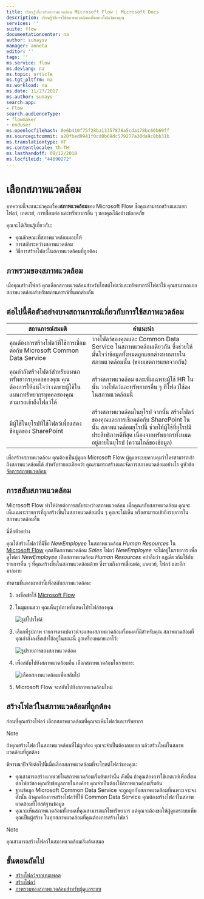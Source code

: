 ```yaml
---
title: เรียนรู้เกี่ยวกับสภาพแวดล้อม Microsoft Flow | Microsoft Docs
description: เรียนรู้วิธีการใช้สภาพแวดล้อมเพื่อแยกโฟลว์ของคุณ
services: ''
suite: flow
documentationcenter: na
author: sunaysv
manager: anneta
editor: ''
tags: ''
ms.service: flow
ms.devlang: na
ms.topic: article
ms.tgt_pltfrm: na
ms.workload: na
ms.date: 11/27/2017
ms.author: sunayv
search.app:
- Flow
search.audienceType:
- flowmaker
- enduser
ms.openlocfilehash: 0e6b410f75f28ba13357878a5cda178bc66b69ff
ms.sourcegitcommit: a20fbed9941f0cd8b69dc579277a30da9c8bb31b
ms.translationtype: HT
ms.contentlocale: th-TH
ms.lasthandoff: 09/12/2018
ms.locfileid: "44690272"
---
```

# <a name="choosing-an-environment"></a>เลือกสภาพแวดล้อม

บทความนี้จะแนะนำคุณเรื่อง**สภาพแวดล้อม**ของ Microsoft Flow ซึ่งคุณสามารถสร้างและแยกโฟลว์, เกตเวย์, การเชื่อมต่อ และทรัพยากรอื่น ๆ ของคุณได้อย่างปลอดภัย

คุณจะได้เรียนรู้เกี่ยวกับ:

* คุณลักษณะที่สภาพแวดล้อมมอบให้
* การสลับระหว่างสภาพแวดล้อม
* วิธีการสร้างโฟลว์ในสภาพแวดล้อมที่ถูกต้อง

## <a name="environments-overview"></a>ภาพรวมของสภาพแวดล้อม

เมื่อคุณสร้างโฟลว์ คุณเลือกสภาพแวดล้อมสำหรับโฮสต์โฟลว์และทรัพยากรที่โฟลว์ใช้ คุณสามารถแยกสภาพแวดล้อมสำหรับสถานการณ์ที่แตกต่างกัน

## <a name="here-are-a-few-scenarios-for-using-environments"></a>ต่อไปนี้คือตัวอย่างบางสถานการณ์เกี่ยวกับการใช้สภาพแวดล้อม

สถานการณ์สมมติ|คำแนะนำ
-----|-----
คุณต้องการสร้างโฟลว์ที่ใช้การเชื่อมต่อกับ Microsoft Common Data Service|วางโฟลว์ของคุณและ Common Data Service ในสภาพแวดล้อมเดียวกัน ซึ่งช่วยให้มั่นใจว่าข้อมูลทั้งหมดถูกแยกต่างหากภายในสภาพแวดล้อมนั้น (ขอบเขตการแยกจากกัน)
คุณกำลังสร้างโฟลว์สำหรับแผนกทรัพยากรบุคคลของคุณ คุณต้องการให้แน่ใจว่า เฉพาะผู้ใช้ในแผนกทรัพยากรบุคคลของคุณสามารถเข้าถึงโฟลว์ได้|สร้างสภาพแวดล้อม และเพิ่มเฉพาะผู้ใช้ HR ในนั้น วางโฟลว์และทรัพยากรอื่น ๆ ที่โฟลว์ใช้ลงในสภาพแวดล้อมนี้
มีผู้ใช้ในยุโรปที่ใช้โฟลว์เพื่อแสดงข้อมูลของ SharePoint|สร้างสภาพแวดล้อมในยุโรป จากนั้น สร้างโฟลว์ของคุณและการเชื่อมต่อกับ SharePoint ในนั้น สภาพแวดล้อมยุโรปนี้ ช่วยให้ผู้ใช้ที่ยุโรปมีประสิทธิภาพดีที่สุด เนื่องจากทรัพยากรทั้งหมดอยู่ภายในยุโรป (ความใกล้ของข้อมูล)

เพื่อสร้างสภาพแวดล้อม คุณต้องเป็นผู้ดูแล Microsoft Flow ผู้ดูแลระบบควบคุมว่าใครสามารถเข้าถึงสภาพแวดล้อมได้ สำหรับรายละเอียดว่า คุณสามารถสร้างและจัดการสภาพแวดล้อมอย่างไร ดูหัวข้อ[จัดการสภาพแวดล้อม](environments-overview-admin.md)

## <a name="switching-environments"></a>การสลับสภาพแวดล้อม

Microsoft Flow ทำให้ง่ายต่อการสลับระหว่างสภาพแวดล้อม เมื่อคุณสลับสภาพแวดล้อม คุณจะเห็นเฉพาะรายการที่ถูกสร้างขึ้นในสภาพแวดล้อมนั้น ๆ คุณจะไม่เห็น หรือสามารถเข้าถึงรายการในสภาพแวดล้อมอื่น

นี่คือตัวอย่าง

คุณได้สร้างโฟลว์ที่มีชื่อ *NewEmployee* ในสภาพแวดล้อม *Human Resources* ใน [Microsoft Flow](https://flow.microsoft.com) คุณเปิดสภาพแวดล้อม *Sales* โฟลว์ *NewEmployee* จะไม่อยู่ในรายการ เพื่อดูโฟลว์ *NewEmployee* เปิดสภาพแวดล้อม *Human Resources* อย่าลืมว่า กฎเดียวกันใช้กับรายการอื่น ๆ ที่คุณสร้างขึ้นในสภาพแวดล้อมด้วย ซึ่งรวมถึงการเชื่อมต่อ, เกตเวย์, โฟลว์ และอีกมากมาย

ทำตามขั้นตอนเหล่านี้เพื่อสลับสภาพแวดล้อม:

1. ลงชื่อเข้าใช้ [Microsoft Flow](https://flow.microsoft.com)
1. ในมุมบนขวา คุณเห็นรูปภาพที่แสดงโปรไฟล์ของคุณ

   ![รูปโปรไฟล์](./media/environments-overview-maker/default-environment.png)

1. เลือกที่รูปภาพ รายการดรอปดาวน์จะแสดงสภาพแวดล้อมทั้งหมดที่มีสำหรับคุณ สภาพแวดล้อมที่คุณกำลังลงชื่อเข้าใช้อยู่ในขณะนี้ ถูกเครื่องหมายเอาไว้:

   ![รูปรายการของสภาพแวดล้อม](./media/environments-overview-maker/all-environments.png)
1. เพื่อสลับไปยังสภาพแวดล้อมอื่น เลือกสภาพแวดล้อมในรายการ:

   ![เลือกสภาพแวดล้อมเพื่อสลับไป](./media/environments-overview-maker/select-europe.png)
1. Microsoft Flow จะสลับไปยังสภาพแวดล้อมใหม่

## <a name="create-flows-in-the-right-environment"></a>สร้างโฟลว์ในสภาพแวดล้อมที่ถูกต้อง

ก่อนที่คุณสร้างโฟลว์ เลือกสภาพแวดล้อมที่คุณจะเพิ่มโฟลว์และทรัพยากร

> [!NOTE]
> ถ้าคุณสร้างโฟลว์ในสภาพแวดล้อมที่ไม่ถูกต้อง คุณจะจำเป็นต้องลบออก แล้วสร้างใหม่ในสภาพแวดล้อมที่ถูกต้อง

พิจารณาปัจจัยต่อไปนี้เมื่อเลือกสภาพแวดล้อมที่จะโฮสต์โฟลว์ของคุณ:

* คุณสามารถสร้างเกตเวย์ในสภาพแวดล้อมเริ่มต้นเท่านั้น ดังนั้น ถ้าคุณต้องการใช้เกตเวย์เพื่อเชื่อมต่อโฟลว์ของคุณกับข้อมูลภายในองค์กร คุณจำเป็นต้องใช้สภาพแวดล้อมเริ่มต้น
* ฐานข้อมูล Microsoft Common Data Service จะถูกผูกกับสภาพแวดล้อมที่เฉพาะเจาะจง ดังนั้น ถ้าคุณต้องการสร้างโฟลว์ที่ใช้ Common Data Service คุณต้องสร้างโฟลว์ในสภาพแวดล้อมที่โฮสต์ฐานข้อมูล
* คุณจะเห็นสภาพแวดล้อมทั้งหมดที่คุณสามารถแก้ไขทรัพยากร แต่คุณจะต้องขอให้ผู้ดูแลระบบเพิ่มคุณเป็นผู้สร้าง ในทุกสภาพแวดล้อมที่คุณต้องการสร้างโฟลว์

> [!NOTE]
> คุณสามารถสร้างโฟลว์ในสภาพแวดล้อมเริ่มต้นเสมอ

## <a name="next-steps"></a>ขั้นตอนถัดไป

* [สร้างโฟลว์จากเทมเพลต](get-started-logic-template.md)
* [สร้างโฟลว์](get-started-logic-flow.md)
* [ภาพรวมของสภาพแวดล้อมสำหรับผู้ดูแลระบบ](environments-overview-admin.md)
